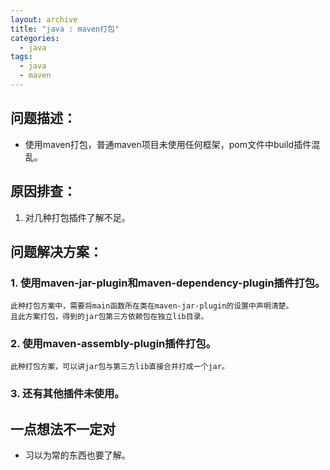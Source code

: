 ```yaml
---
layout: archive
title: "java : maven打包"
categories:
  - java
tags:
  - java
  - maven
---
```

## 问题描述：

* 使用maven打包，普通maven项目未使用任何框架，pom文件中build插件混乱。

## 原因排查：
1. 对几种打包插件了解不足。

## 问题解决方案：
### 1. 使用maven-jar-plugin和maven-dependency-plugin插件打包。
    此种打包方案中，需要将main函数所在类在maven-jar-plugin的设置中声明清楚。
    且此方案打包，得到的jar包第三方依赖包在独立lib目录。
### 2. 使用maven-assembly-plugin插件打包。
    此种打包方案，可以讲jar包与第三方lib直接合并打成一个jar。

### 3. 还有其他插件未使用。

## 一点想法不一定对
* 习以为常的东西也要了解。